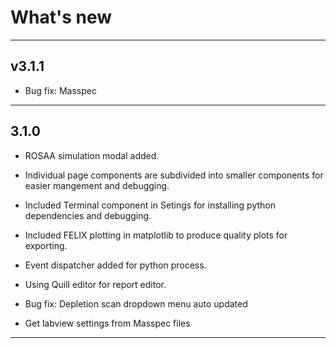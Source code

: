 # What's new

---
## v3.1.1

- Bug fix: Masspec
---

## 3.1.0

- ROSAA simulation modal added.
- Individual page components are subdivided into smaller components for easier mangement and debugging.

- Included Terminal component in Setings for installing python dependencies and debugging.

- Included FELIX plotting in matplotlib to produce quality plots for exporting.

- Event dispatcher added for python process.

- Using Quill editor for report editor.
- Bug fix: Depletion scan dropdown menu auto updated
- Get labview settings from Masspec files
---
